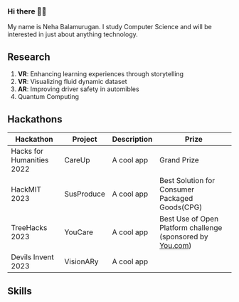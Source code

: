 ### Hi there 👋🏾
My name is Neha Balamurugan. I study Computer Science and will be interested in just about anything technology.

## Research
1. **VR**: Enhancing learning experiences through storytelling
2. **VR**: Visualizing fluid dynamic dataset
3. **AR**: Improving driver safety in automibles
4. Quantum Computing


## Hackathons
| Hackathon  | Project | Description | Prize |
| ------------- | ------------- | ------------- | ------------- |
| Hacks for Humanities 2022 | CareUp | A cool app | Grand Prize |
| HackMIT 2023 | SusProduce  | A cool app | Best Solution for Consumer Packaged Goods(CPG) |
| TreeHacks 2023 | YouCare  | A cool app | Best Use of Open Platform challenge (sponsored by [You.com](https://you.com/)) |
| Devils Invent 2023 | VisionARy | A cool app | 

## Skills


<!--
**nehabalamurugan/nehabalamurugan** is a ✨ _special_ ✨ repository because its `README.md` (this file) appears on your GitHub profile.

Here are some ideas to get you started:

- 🔭 I’m currently working on ...
- 🌱 I’m currently learning ...
- 👯 I’m looking to collaborate on ...
- 🤔 I’m looking for help with ...
- 💬 Ask me about ...
- 📫 How to reach me: ...
- 😄 Pronouns: ...
- ⚡ Fun fact: ...
-->
